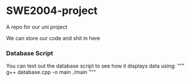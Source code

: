 # SWE2004-project
A repo for our uni project

We can store our code and shit in here


### Database Script

You can test out the database script to see how it displays data using:
"""
g++ database.cpp -o main
./main
"""

